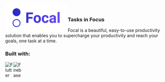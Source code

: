 [<img align="left" alt="Focal" width="200px" src="images/logo/Focal%20Logo_Full.png" />][focal]

<br />

### Tasks in Focus
Focal is a beautiful, easy-to-use productivity solution that enables you to supercharge your productivity and reach your goals, one task at a time.

### Built with:
<img align="left" alt="Flutter" width="26px" src="https://img.icons8.com/color/48/000000/flutter.png" />
<img align="left" alt="Firebase" width="26px" src="https://img.icons8.com/color/48/000000/firebase.png" />

[focal]: https://focal.technology

